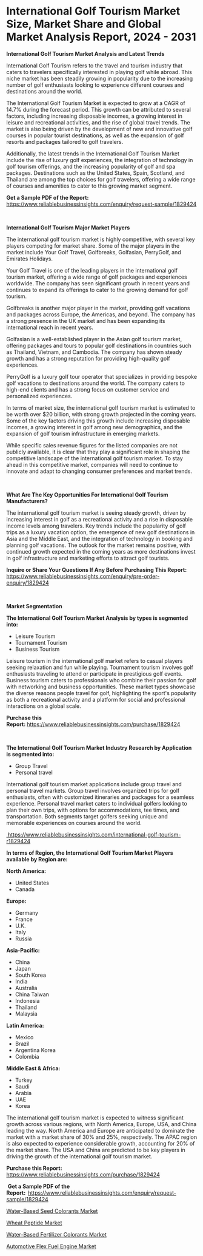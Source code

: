 <p><h1>International Golf Tourism Market Size, Market Share and Global Market Analysis Report, 2024 - 2031</h1></p><p><strong>International Golf Tourism Market Analysis and Latest Trends</strong></p>
<p><p>International Golf Tourism refers to the travel and tourism industry that caters to travelers specifically interested in playing golf while abroad. This niche market has been steadily growing in popularity due to the increasing number of golf enthusiasts looking to experience different courses and destinations around the world.</p><p>The International Golf Tourism Market is expected to grow at a CAGR of 14.7% during the forecast period. This growth can be attributed to several factors, including increasing disposable incomes, a growing interest in leisure and recreational activities, and the rise of global travel trends. The market is also being driven by the development of new and innovative golf courses in popular tourist destinations, as well as the expansion of golf resorts and packages tailored to golf travelers.</p><p>Additionally, the latest trends in the International Golf Tourism Market include the rise of luxury golf experiences, the integration of technology in golf tourism offerings, and the increasing popularity of golf and spa packages. Destinations such as the United States, Spain, Scotland, and Thailand are among the top choices for golf travelers, offering a wide range of courses and amenities to cater to this growing market segment.</p></p>
<p><strong>Get a Sample PDF of the Report:&nbsp;</strong> <a href="https://www.reliablebusinessinsights.com/enquiry/request-sample/1829424">https://www.reliablebusinessinsights.com/enquiry/request-sample/1829424</a></p>
<p>&nbsp;</p>
<p><strong>International Golf Tourism Major Market Players</strong></p>
<p><p>The international golf tourism market is highly competitive, with several key players competing for market share. Some of the major players in the market include Your Golf Travel, Golfbreaks, Golfasian, PerryGolf, and Emirates Holidays.</p><p>Your Golf Travel is one of the leading players in the international golf tourism market, offering a wide range of golf packages and experiences worldwide. The company has seen significant growth in recent years and continues to expand its offerings to cater to the growing demand for golf tourism.</p><p>Golfbreaks is another major player in the market, providing golf vacations and packages across Europe, the Americas, and beyond. The company has a strong presence in the UK market and has been expanding its international reach in recent years.</p><p>Golfasian is a well-established player in the Asian golf tourism market, offering packages and tours to popular golf destinations in countries such as Thailand, Vietnam, and Cambodia. The company has shown steady growth and has a strong reputation for providing high-quality golf experiences.</p><p>PerryGolf is a luxury golf tour operator that specializes in providing bespoke golf vacations to destinations around the world. The company caters to high-end clients and has a strong focus on customer service and personalized experiences.</p><p>In terms of market size, the international golf tourism market is estimated to be worth over $20 billion, with strong growth projected in the coming years. Some of the key factors driving this growth include increasing disposable incomes, a growing interest in golf among new demographics, and the expansion of golf tourism infrastructure in emerging markets.</p><p>While specific sales revenue figures for the listed companies are not publicly available, it is clear that they play a significant role in shaping the competitive landscape of the international golf tourism market. To stay ahead in this competitive market, companies will need to continue to innovate and adapt to changing consumer preferences and market trends.</p></p>
<p>&nbsp;</p>
<p><strong>What Are The Key Opportunities For International Golf Tourism Manufacturers?</strong></p>
<p><p>The international golf tourism market is seeing steady growth, driven by increasing interest in golf as a recreational activity and a rise in disposable income levels among travelers. Key trends include the popularity of golf trips as a luxury vacation option, the emergence of new golf destinations in Asia and the Middle East, and the integration of technology in booking and planning golf vacations. The outlook for the market remains positive, with continued growth expected in the coming years as more destinations invest in golf infrastructure and marketing efforts to attract golf tourists.</p></p>
<p><strong>Inquire or Share Your Questions If Any Before Purchasing This Report:</strong> <a href="https://www.reliablebusinessinsights.com/enquiry/pre-order-enquiry/1829424">https://www.reliablebusinessinsights.com/enquiry/pre-order-enquiry/1829424</a></p>
<p>&nbsp;</p>
<p><strong>Market Segmentation</strong></p>
<p><strong>The International Golf Tourism Market Analysis by types is segmented into:</strong></p>
<p><ul><li>Leisure Tourism</li><li>Tournament Tourism</li><li>Business Tourism</li></ul></p>
<p><p>Leisure tourism in the international golf market refers to casual players seeking relaxation and fun while playing. Tournament tourism involves golf enthusiasts traveling to attend or participate in prestigious golf events. Business tourism caters to professionals who combine their passion for golf with networking and business opportunities. These market types showcase the diverse reasons people travel for golf, highlighting the sport's popularity as both a recreational activity and a platform for social and professional interactions on a global scale.</p></p>
<p><strong>Purchase this Report:&nbsp;</strong><a href="https://www.reliablebusinessinsights.com/purchase/1829424">https://www.reliablebusinessinsights.com/purchase/1829424</a></p>
<p>&nbsp;</p>
<p><strong>The International Golf Tourism Market Industry Research by Application is segmented into:</strong></p>
<p><ul><li>Group Travel</li><li>Personal travel</li></ul></p>
<p><p>International golf tourism market applications include group travel and personal travel markets. Group travel involves organized trips for golf enthusiasts, often with customized itineraries and packages for a seamless experience. Personal travel market caters to individual golfers looking to plan their own trips, with options for accommodations, tee times, and transportation. Both segments target golfers seeking unique and memorable experiences on courses around the world.</p></p>
<p><a href="https://www.reliablebusinessinsights.com/international-golf-tourism-r1829424">&nbsp;https://www.reliablebusinessinsights.com/international-golf-tourism-r1829424</a></p>
<p><strong>In terms of Region, the International Golf Tourism Market Players available by Region are:</strong></p>
<p>
    <p> <strong> North America: </strong>
        <ul>
            <li>United States</li>
            <li>Canada</li>
        </ul>
        </p> 
    <p> <strong> Europe: </strong>
        <ul>
            <li>Germany</li>
            <li>France</li>
            <li>U.K.</li>
            <li>Italy</li>
            <li>Russia</li>
        </ul>
        </p> 
    <p> <strong> Asia-Pacific: </strong>
        <ul>
            <li>China</li>
            <li>Japan</li>
            <li>South Korea</li>
            <li>India</li>
            <li>Australia</li>
            <li>China Taiwan</li>
            <li>Indonesia</li>
            <li>Thailand</li>
            <li>Malaysia</li>
        </ul>
        </p> 
    <p> <strong> Latin America: </strong>
        <ul>
            <li>Mexico</li>
            <li>Brazil</li>
            <li>Argentina Korea</li>
            <li>Colombia</li>
        </ul>
        </p> 
    <p> <strong> Middle East & Africa: </strong>
        <ul>
            <li>Turkey</li>
            <li>Saudi</li>
            <li>Arabia</li>
            <li>UAE</li>
            <li>Korea</li>
        </ul>
    </p>
    </p>
<p><p>The international golf tourism market is expected to witness significant growth across various regions, with North America, Europe, USA, and China leading the way. North America and Europe are anticipated to dominate the market with a market share of 30% and 25%, respectively. The APAC region is also expected to experience considerable growth, accounting for 20% of the market share. The USA and China are predicted to be key players in driving the growth of the international golf tourism market.</p></p>
<p><strong>Purchase this Report: </strong><a href="https://www.reliablebusinessinsights.com/purchase/1829424">https://www.reliablebusinessinsights.com/purchase/1829424</a></p>
<p>&nbsp;<strong>Get a Sample PDF of the Report:&nbsp;&nbsp;</strong><a href="https://www.reliablebusinessinsights.com/enquiry/request-sample/1829424">https://www.reliablebusinessinsights.com/enquiry/request-sample/1829424</a></p>
<p><strong></strong></p>
<p><p><a href="https://github.com/mdhefjumiah/Market-Research-Report-List-1/blob/main/water-based-seed-colorants-market.md">Water-Based Seed Colorants Market</a></p><p><a href="https://medium.com/@jewelmohr25/wheat-peptide-market-a-global-and-regional-analysis-2024-2031-6e39336f0898">Wheat Peptide Market</a></p><p><a href="https://github.com/nusratjahan12006/Market-Research-Report-List-1/blob/main/water-based-fertilizer-colorants-market.md">Water-Based Fertilizer Colorants Market</a></p><p><a href="https://medium.com/@tedbrakus/insights-into-the-automotive-flex-fuel-engine-industry-market-financial-status-market-size-and-935fe639f9c2">Automotive Flex Fuel Engine Market</a></p></p>